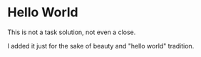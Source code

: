 # Hello World

This is not a task solution, not even a close.

I added it just for the sake of beauty and "hello world" tradition.
